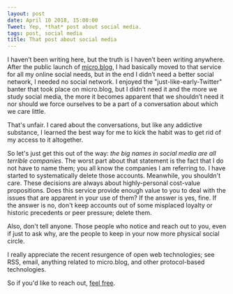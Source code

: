 ```yaml
---
layout: post
date: April 10 2018, 15:00:00
Tweet: Yep, *that* post about social media.
tags: post, social media
title: That post about social media
---
```


I haven’t been writing here, but the truth is I haven’t been writing anywhere. After the public launch of [micro.blog](https://micro.blog/jayray), I had basically moved to that service for all my online social needs, but in the end I didn’t need a better social network, I needed no social network. I enjoyed the "just-like-early-Twitter" banter that took place on micro.blog, but I didn’t need it and the more we study social media, the more it becomes apparent that we shouldn’t need it nor should we force ourselves to be a part of a conversation about which we care little.

That's unfair. I cared about the conversations, but like any addictive substance, I learned the best way for me to kick the habit was to get rid of my access to it altogether.

So let's just get this out of the way: *the big names in social media are all terrible companies*. The worst part about that statement is the fact that I do not have to name them; you all know the companies I am referring to. I  have started to systematically delete those accounts. Meanwhile, you shouldn't care. These decisions are always about highly-personal cost-value propositions. Does this service provide enough value to you to deal with the issues that are apparent in your use of them? If the answer is yes, fine. If the answer is no, don't keep accounts out of some misplaced loyalty or historic precedents or peer pressure; delete them.

Also, don't tell anyone. Those people who notice and reach out to you, even if just to ask why, are the people to keep in your now more physical social circle.

I really appreciate the recent resurgence of open web technologies; see RSS, email, anything related to micro.blog, and other protocol-based technologies.

So if you'd like to reach out, [feel free](mailto:jayray@engineeredeloquence.com).
